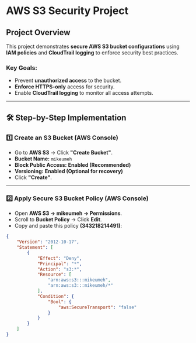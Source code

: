 # AWS S3 Security Project 

##  Project Overview  
This project demonstrates **secure AWS S3 bucket configurations** using **IAM policies** and **CloudTrail logging** to enforce security best practices.  

### **Key Goals:**  
- Prevent **unauthorized access** to the bucket.  
- **Enforce HTTPS-only** access for security.  
- Enable **CloudTrail logging** to monitor all access attempts.  

---

## 🛠️ **Step-by-Step Implementation**  

### **1️⃣ Create an S3 Bucket (AWS Console)**  
- Go to **AWS S3** → Click **"Create Bucket"**.  
- **Bucket Name:** `mikeumeh`  
- **Block Public Access:**  **Enabled (Recommended)**  
- **Versioning:**  **Enabled (Optional for recovery)**  
- Click **"Create"**.  

---

### **2️⃣ Apply Secure S3 Bucket Policy (AWS Console)**  
- Open **AWS S3 → mikeumeh → Permissions**.  
- Scroll to **Bucket Policy** → Click **Edit**.  
- Copy and paste this policy **(343218214491)**:  

```json
{
    "Version": "2012-10-17",
    "Statement": [
        {
            "Effect": "Deny",
            "Principal": "*",
            "Action": "s3:*",
            "Resource": [
                "arn:aws:s3:::mikeumeh",
                "arn:aws:s3:::mikeumeh/*"
            ],
            "Condition": {
                "Bool": {
                    "aws:SecureTransport": "false"
                }
            }
        }
    ]
}
